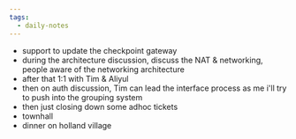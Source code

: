 ```yaml
---
tags:
  - daily-notes
---
```

- support to update the checkpoint gateway
- during the architecture discussion, discuss the NAT & networking, people aware of the networking architecture
- after that 1:1 with Tim & Aliyul
- then on auth discussion, Tim can lead the interface process as me i'll try to push into the grouping system
- then just closing down some adhoc tickets
- townhall
- dinner on holland village